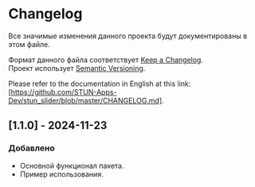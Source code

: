 # Changelog

Все значимые изменения данного проекта будут документированы в этом файле.

Формат данного файла соответствует [Keep a Changelog](https://keepachangelog.com/ru/1.0.0/).  
Проект использует [Semantic Versioning](https://semver.org/lang/ru/).

Please refer to the documentation in English at this link: [https://github.com/STUN-Apps-Dev/stun_slider/blob/master/CHANGELOG.md].

## [1.1.0] - 2024-11-23
### Добавлено
- Основной функционал пакета.
- Пример использования.